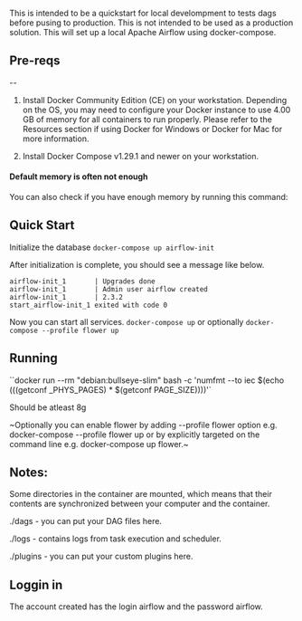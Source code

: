 This is intended to be a quickstart for local develompment to tests dags before pusing to production.  This is not intended to be used as a production solution.  This will set up a local Apache Airflow using docker-compose.  

## Pre-reqs
--

1. Install Docker Community Edition (CE) on your workstation. Depending on the OS, you may need to configure your Docker instance to use 4.00 GB of memory for all containers to run properly. Please refer to the Resources section if using Docker for Windows or Docker for Mac for more information.

2. Install Docker Compose v1.29.1 and newer on your workstation.

#### Default memory is often not enough
You can also check if you have enough memory by running this command:

## Quick Start
Initialize the database
`docker-compose up airflow-init`

After initialization is complete, you should see a message like below.

```
airflow-init_1       | Upgrades done
airflow-init_1       | Admin user airflow created
airflow-init_1       | 2.3.2
start_airflow-init_1 exited with code 0
```
Now you can start all services.
`docker-compose up` or optionally `docker-compose --profile flower up`


## Running 
``docker run --rm "debian:bullseye-slim" bash -c 'numfmt --to iec $(echo $(($(getconf _PHYS_PAGES) * $(getconf PAGE_SIZE))))'`

Should be atleast 8g

~Optionally you can enable flower by adding --profile flower option e.g. docker-compose --profile flower up or by explicitly targeted on the command line e.g. docker-compose up flower.~


## Notes:
Some directories in the container are mounted, which means that their contents are synchronized between your computer and the container.

./dags - you can put your DAG files here.

./logs - contains logs from task execution and scheduler.

./plugins - you can put your custom plugins here.

## Loggin in
The account created has the login airflow and the password airflow.



